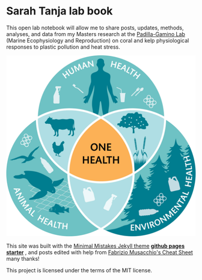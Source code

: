 # Sarah Tanja lab book 

This open lab notebook will allow me to share posts, updates, methods, analyses, and data from my Masters research at the [Padilla-Gamino Lab](https://padilla-gaminolab.weebly.com/) (Marine Ecophysiology and Reproduction) on coral and kelp physiological responses to plastic pollution and heat stress.

![pic](https://github.com/sarahtanja/lab-book/blob/master/assets/images/one-health.jpg)


This site was built with the [Minimal Mistakes Jekyll theme](https://github.com/mmistakes/minimal-mistakes) [**github pages starter**](https://github.com/mmistakes/mm-github-pages-starter/generate) , and posts edited with help from [Fabrizio Musacchio's Cheat Sheet](https://www.fabriziomusacchio.com/blog/2021-08-11-Minimal_Mistakes_Cheat_Sheet/) many thanks! 

This project is licensed under the terms of the MIT license.
